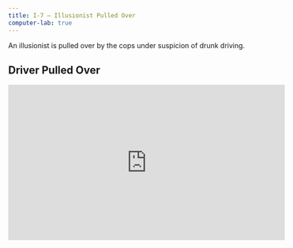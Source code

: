 ```yaml
---
title: I-7 — Illusionist Pulled Over
computer-lab: true
---
```


An illusionist is pulled over by the cops under suspicion of drunk driving.  

## Driver Pulled Over
<iframe src="https://www.facebook.com/plugins/video.php?href=https%3A%2F%2Fwww.facebook.com%2FNowThisNews%2Fvideos%2F1358161134274007%2F&show_text=0&width=560" width="560" height="315" style="border:none;overflow:hidden" scrolling="no" frameborder="0" allowTransparency="true" allowFullScreen="true"></iframe> 
